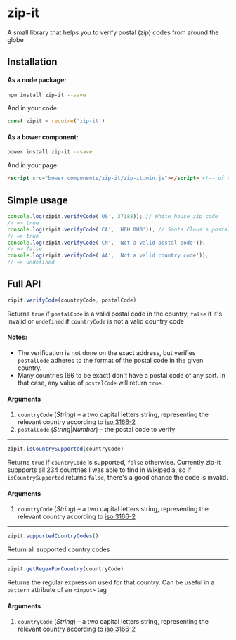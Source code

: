 # zip-it

A small library that helps you to verify postal (zip) codes from around the globe

## Installation

#### As a node package:

```bash
npm install zip-it --save
```

And in your code:
```javascript
const zipit = require('zip-it')
```


#### As a bower component:

```bash
bower install zip-it --save
```

And in your page:
```html
<script src="bower_components/zip-it/zip-it.min.js"></script> <!-- of course, you can use zip-it.js if you want to -->
```

## Simple usage
```javascript
console.log(zipit.verifyCode('US', 37188)); // White house zip code
// => true
console.log(zipit.verifyCode('CA', 'H0H 0H0')); // Santa Claus's postal code
// => true
console.log(zipit.verifyCode('CN', 'Not a valid postal code'));
// => false
console.log(zipit.verifyCode('AA', 'Not a valid country code'));
// => undefined
```

## Full API
```javascript
zipit.verifyCode(countryCode, postalCode)
```
Returns `true` if `postalCode` is a valid postal code in the country, `false` if it's invalid or `undefined` if `countryCode` is not a valid country code


#### Notes:

* The verification is not done on the exact address, but verifies `postalCode` adheres to the format of the postal code in the given country.
* Many countries (66 to be exact) don't have a postal code of any sort. In that case, any value of `postalCode` will return `true`.


#### Arguments

1. `countryCode` (_String_) – a two capital letters string, representing the relevant country according to [iso 3166-2](https://en.wikipedia.org/wiki/ISO_3166-2)
2. `postalCode` (_String_|_Number_) – the postal code to verify

----

```javascript
zipit.isCountrySupported(countryCode)
```
Returns `true` if `countryCode` is supported, `false` otherwise.
Currently zip-it suppports all 234 countries I was able to find in Wikipedia, so if `isCountrySupported` returns `false`, there's a good chance the code is invalid.


#### Arguments

1. `countryCode` (_String_) – a two capital letters string, representing the relevant country according to [iso 3166-2](https://en.wikipedia.org/wiki/ISO_3166-2)

----

```javascript
zipit.supportedCountryCodes()
```
Return all supported country codes

----

```javascript
zipit.getRegexForCountry(countryCode)
```
Returns the regular expression used for that country. Can be useful in a `pattern` attribute of an `<input>` tag


#### Arguments

1. `countryCode` (_String_) – a two capital letters string, representing the relevant country according to [iso 3166-2](https://en.wikipedia.org/wiki/ISO_3166-2)


